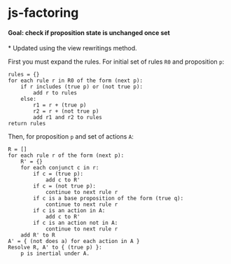 # js-factoring


#### Goal: check if proposition state is unchanged once set

\* Updated using the view rewritings method.

First you must expand the rules. For initial set of rules `R0` and proposition `p`:

    rules = {}
    for each rule r in R0 of the form (next p):
	    if r includes (true p) or (not true p):
		    add r to rules
		else:
			r1 = r + (true p)
			r2 = r + (not true p)
			add r1 and r2 to rules
	return rules

Then, for proposition `p` and set of actions `A`:

    R = []
    for each rule r of the form (next p):
	    R' = {}
	    for each conjunct c in r:
		    if c = (true p):
			    add c to R'
			if c = (not true p):
				continue to next rule r
			if c is a base proposition of the form (true q):
				continue to next rule r
			if c is an action in A:
				add c to R'
			if c is an action not in A:
				continue to next rule r
		add R' to R
	A' = { (not does a) for each action in A }
	Resolve R, A' to { (true p) }:
		p is inertial under A.

